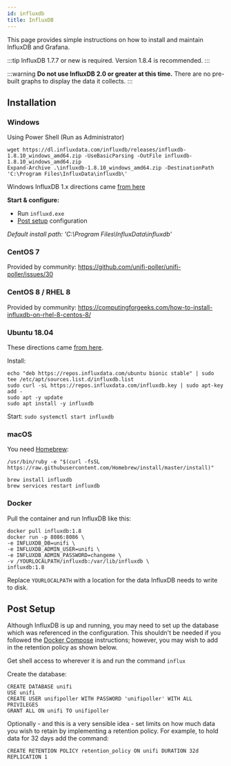 ```yaml
---
id: influxdb
title: InfluxDB
---
```


This page provides simple instructions on how to install and maintain InfluxDB and Grafana.

:::tip
InfluxDB 1.7.7 or new is required. Version 1.8.4 is recommended.
:::

:::warning
**Do not use InfluxDB 2.0 or greater at this time.**
There are no pre-built graphs to display the data it collects.
:::

## Installation

### Windows

Using Power Shell (Run as Administrator)
```shell
wget https://dl.influxdata.com/influxdb/releases/influxdb-1.8.10_windows_amd64.zip -UseBasicParsing -OutFile influxdb-1.8.10_windows_amd64.zip
Expand-Archive .\influxdb-1.8.10_windows_amd64.zip -DestinationPath 'C:\Program Files\InfluxData\influxdb\'
```
Windows InfluxDB 1.x directions came [from here](https://portal.influxdata.com/downloads/)

**Start & configure:**
- Run `influxd.exe`
- [Post setup](influxdb.md#post-setup) configuration

*Default install path: 'C:\Program Files\InfluxData\influxdb\'*


### CentOS 7

Provided by community: https://github.com/unifi-poller/unifi-poller/issues/30

### CentOS 8 / RHEL 8

Provided by community: https://computingforgeeks.com/how-to-install-influxdb-on-rhel-8-centos-8/

### Ubuntu 18.04

These directions came [from here](https://github.com/unifi-poller/unifi-poller/issues/26).

Install:

```shell
echo "deb https://repos.influxdata.com/ubuntu bionic stable" | sudo tee /etc/apt/sources.list.d/influxdb.list
sudo curl -sL https://repos.influxdata.com/influxdb.key | sudo apt-key add -
sudo apt -y update
sudo apt install -y influxdb
```

Start: `sudo systemctl start influxdb`

### macOS

You need [Homebrew](https://brew.sh):

```shell
/usr/bin/ruby -e "$(curl -fsSL https://raw.githubusercontent.com/Homebrew/install/master/install)"
```
```shell
brew install influxdb
brew services restart influxdb
```

### Docker

Pull the container and run InfluxDB like this:

```shell
docker pull influxdb:1.8
docker run -p 8086:8086 \
-e INFLUXDB_DB=unifi \
-e INFLUXDB_ADMIN_USER=unifi \
-e INFLUXDB_ADMIN_PASSWORD=changeme \
-v /YOURLOCALPATH/influxdb:/var/lib/influxdb \
influxdb:1.8
```

Replace `YOURLOCALPATH` with a location for the data InfluxDB needs to write to disk.

## Post Setup

Although InfluxDB is up and running, you may need to set up the database which was referenced in the configuration.
This shouldn't be needed if you followed the [Docker Compose](../install/dockercompose) instructions;
however, you may wish to add in the retention policy as shown below.

Get shell access to wherever it is and run the command `influx`

Create the database:

```none
CREATE DATABASE unifi
USE unifi
CREATE USER unifipoller WITH PASSWORD 'unifipoller' WITH ALL PRIVILEGES
GRANT ALL ON unifi TO unifipoller
```

Optionally - and this is a very sensible idea - set limits on how much data you wish to retain
by implementing a retention policy. For example, to hold data for 32 days add the command:

```none
CREATE RETENTION POLICY retention_policy ON unifi DURATION 32d REPLICATION 1
```
